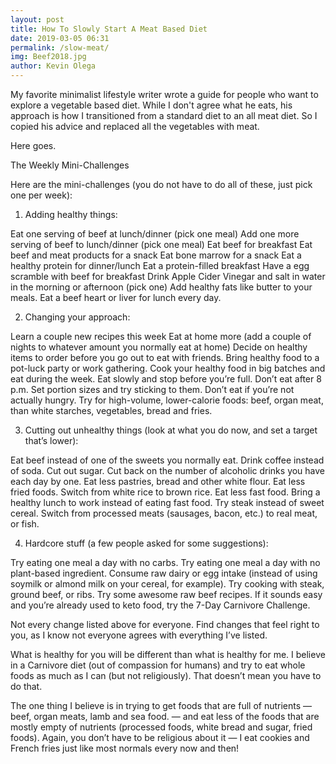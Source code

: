 ```yaml
--- 
layout: post 
title: How To Slowly Start A Meat Based Diet
date: 2019-03-05 06:31
permalink: /slow-meat/
img: Beef2018.jpg 
author: Kevin Olega 
--- 
```

My favorite minimalist lifestyle writer wrote a guide for people who want to explore a vegetable based diet. While I don't agree what he eats, his approach is how I transitioned from a standard diet to an all meat diet. So I copied his advice and replaced all the vegetables with meat.

Here goes.


The Weekly Mini-Challenges

Here are the mini-challenges (you do not have to do all of these, just pick one per week):

1. Adding healthy things:

Eat one serving of beef at lunch/dinner (pick one meal)
Add one more serving of beef to lunch/dinner (pick one meal)
Eat beef for breakfast
Eat beef and meat products for a snack
Eat bone marrow for a snack
Eat a healthy protein for dinner/lunch
Eat a protein-filled breakfast
Have a egg scramble with beef for breakfast
Drink Apple Cider Vinegar and salt in water in the morning or afternoon (pick one)
Add healthy fats like butter to your meals.
Eat a beef heart or liver for lunch every day.

2. Changing your approach:

Learn a couple new recipes this week
Eat at home more (add a couple of nights to whatever amount you normally eat at home)
Decide on healthy items to order before you go out to eat with friends.
Bring healthy food to a pot-luck party or work gathering.
Cook your healthy food in big batches and eat during the week.
Eat slowly and stop before you’re full.
Don’t eat after 8 p.m.
Set portion sizes and try sticking to them.
Don’t eat if you’re not actually hungry.
Try for high-volume, lower-calorie foods: beef, organ meat, than white starches, vegetables, bread and fries.

3. Cutting out unhealthy things (look at what you do now, and set a target that’s lower):

Eat beef instead of one of the sweets you normally eat.
Drink coffee instead of soda.
Cut out sugar.
Cut back on the number of alcoholic drinks you have each day by one.
Eat less pastries, bread and other white flour.
Eat less fried foods.
Switch from white rice to brown rice.
Eat less fast food.
Bring a healthy lunch to work instead of eating fast food.
Try steak instead of sweet cereal.
Switch from processed meats (sausages, bacon, etc.) to real meat, or fish.

4. Hardcore stuff (a few people asked for some suggestions):

Try eating one meal a day with no carbs.
Try eating one meal a day with no plant-based ingredient.
Consume raw dairy or egg intake (instead of using soymilk or almond milk on your cereal, for example).
Try cooking with steak, ground beef, or ribs.
Try some awesome raw beef recipes.
If it sounds easy and you’re already used to keto food, try the 7-Day Carnivore Challenge.

Not every change listed above for everyone. Find changes that feel right to you, as I know not everyone agrees with everything I’ve listed.

What is healthy for you will be different than what is healthy for me. I believe in a Carnivore diet (out of compassion for humans) and try to eat whole foods as much as I can (but not religiously). That doesn’t mean you have to do that.

The one thing I believe is in trying to get foods that are full of nutrients — beef, organ meats, lamb and sea food. — and eat less of the foods that are mostly empty of nutrients (processed foods, white bread and sugar, fried foods). Again, you don’t have to be religious about it — I eat cookies and French fries just like most normals every now and then!